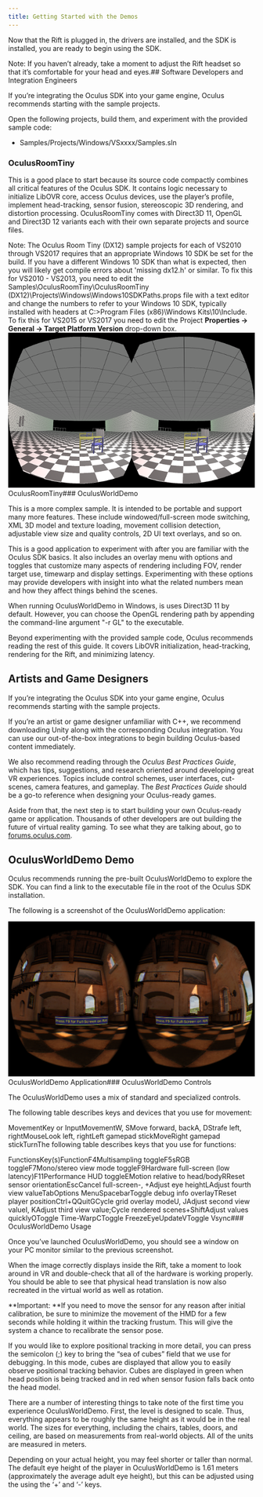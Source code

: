 ```yaml
---
title: Getting Started with the Demos
---
```

Now that the Rift is plugged in, the drivers are installed, and the SDK is installed, you are ready to begin using the SDK. 

Note: If you haven’t already, take a moment to adjust the Rift headset so that it’s comfortable for your head and eyes.## Software Developers and Integration Engineers

If you’re integrating the Oculus SDK into your game engine, Oculus recommends starting with the sample projects.

Open the following projects, build them, and experiment with the provided sample code:

* Samples/Projects/Windows/VSxxxx/Samples.sln
### OculusRoomTiny

This is a good place to start because its source code compactly combines all critical features of the Oculus SDK. It contains logic necessary to initialize LibOVR core, access Oculus devices, use the player’s profile, implement head-tracking, sensor fusion, stereoscopic 3D rendering, and distortion processing. OculusRoomTiny comes with Direct3D 11, OpenGL and Direct3D 12 variants each with their own separate projects and source files.

Note: The Oculus Room Tiny (DX12) sample projects for each of VS2010 through VS2017 requires that an appropriate Windows 10 SDK be set for the build. If you have a different Windows 10 SDK than what is expected, then you will likely get compile errors about 'missing dx12.h' or similar. To fix this for VS2010 - VS2013, you need to edit the Samples\OculusRoomTiny\OculusRoomTiny (DX12)\Projects\Windows\Windows10SDKPaths.props file with a text editor and change the numbers to refer to your Windows 10 SDK, typically installed with headers at C:>Program Files (x86)\Windows Kits\10\Include. To fix this for VS2015 or VS2017 you need to edit the Project **Properties → General → Target Platform Version** drop-down box.![](/images/documentation-pcsdk-latest-concepts-gsg-intro-oneworld-gsg-intro-oneworld-0.png)  
OculusRoomTiny### OculusWorldDemo

This is a more complex sample. It is intended to be portable and support many more features. These include windowed/full-screen mode switching, XML 3D model and texture loading, movement collision detection, adjustable view size and quality controls, 2D UI text overlays, and so on.

This is a good application to experiment with after you are familiar with the Oculus SDK basics. It also includes an overlay menu with options and toggles that customize many aspects of rendering including FOV, render target use, timewarp and display settings. Experimenting with these options may provide developers with insight into what the related numbers mean and how they affect things behind the scenes. 

When running OculusWorldDemo in Windows, is uses Direct3D 11 by default. However, you can choose the OpenGL rendering path by appending the command-line argument "-r GL" to the executable.

Beyond experimenting with the provided sample code, Oculus recommends reading the rest of this guide. It covers LibOVR initialization, head-tracking, rendering for the Rift, and minimizing latency.

## Artists and Game Designers

If you’re integrating the Oculus SDK into your game engine, Oculus recommends starting with the sample projects.

If you’re an artist or game designer unfamiliar with C++, we recommend downloading Unity along with the corresponding Oculus integration. You can use our out-of-the-box integrations to begin building Oculus-based content immediately. 

We also recommend reading through the *Oculus Best Practices Guide*, which has tips, suggestions, and research oriented around developing great VR experiences. Topics include control schemes, user interfaces, cut-scenes, camera features, and gameplay. The *Best Practices Guide* should be a go-to reference when designing your Oculus-ready games. 

Aside from that, the next step is to start building your own Oculus-ready game or application. Thousands of other developers are out building the future of virtual reality gaming. To see what they are talking about, go to [forums.oculus.com](https://forums.oculus.com/).

## OculusWorldDemo Demo

 Oculus recommends running the pre-built OculusWorldDemo to explore the SDK. You can find a link to the executable file in the root of the Oculus SDK installation. 

The following is a screenshot of the OculusWorldDemo application:

![](/images/documentation-pcsdk-latest-concepts-gsg-intro-oneworld-gsg-intro-oneworld-1.png)  
OculusWorldDemo Application### OculusWorldDemo Controls

The OculusWorldDemo uses a mix of standard and specialized controls.

The following table describes keys and devices that you use for movement:

MovementKey or InputMovementW, SMove forward, backA, DStrafe left, rightMouseLook left, rightLeft gamepad stickMoveRight gamepad stickTurnThe following table describes keys that you use for functions:

FunctionsKey(s)FunctionF4Multisampling toggleF5sRGB toggleF7Mono/stereo view mode toggleF9Hardware full-screen (low latency)F11Performance HUD toggleEMotion relative to head/bodyRReset sensor orientationEscCancel full-screen-, +Adjust eye heightLAdjust fourth view valueTabOptions MenuSpacebarToggle debug info overlayTReset player positionCtrl+QQuitGCycle grid overlay modeU, JAdjust second view valueI, KAdjust third view value;Cycle rendered scenes+ShiftAdjust values quicklyOToggle Time-WarpCToggle FreezeEyeUpdateVToggle Vsync### OculusWorldDemo Usage

Once you’ve launched OculusWorldDemo, you should see a window on your PC monitor similar to the previous screenshot.

When the image correctly displays inside the Rift, take a moment to look around in VR and double-check that all of the hardware is working properly. You should be able to see that physical head translation is now also recreated in the virtual world as well as rotation. 

**Important: **If you need to move the sensor for any reason after initial calibration, be sure to minimize the movement of the HMD for a few seconds while holding it within the tracking frustum. This will give the system a chance to recalibrate the sensor pose. 

If you would like to explore positional tracking in more detail, you can press the semicolon (;) key to bring the “sea of cubes” field that we use for debugging. In this mode, cubes are displayed that allow you to easily observe positional tracking behavior. Cubes are displayed in green when head position is being tracked and in red when sensor fusion falls back onto the head model. 

There are a number of interesting things to take note of the first time you experience OculusWorldDemo. First, the level is designed to scale. Thus, everything appears to be roughly the same height as it would be in the real world. The sizes for everything, including the chairs, tables, doors, and ceiling, are based on measurements from real-world objects. All of the units are measured in meters. 

Depending on your actual height, you may feel shorter or taller than normal. The default eye height of the player in OculusWorldDemo is 1.61 meters (approximately the average adult eye height), but this can be adjusted using the using the ‘+’ and ‘-’ keys. 

